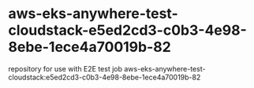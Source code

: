 # aws-eks-anywhere-test-cloudstack-e5ed2cd3-c0b3-4e98-8ebe-1ece4a70019b-82
repository for use with E2E test job aws-eks-anywhere-test-cloudstack:e5ed2cd3-c0b3-4e98-8ebe-1ece4a70019b-82
